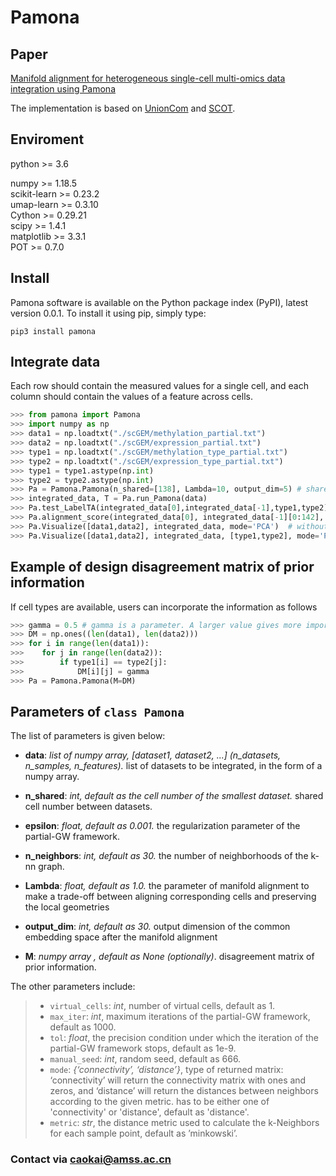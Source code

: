 # Pamona

## Paper
[Manifold alignment for  heterogeneous single-cell multi-omics data integration using Pamona](https://doi.org/10.1101/2020.11.03.366146)

The implementation is based on [UnionCom](https://github.com/caokai1073/unionCom) and [SCOT](https://github.com/rsinghlab/SCOT).

## Enviroment

python >= 3.6

numpy >= 1.18.5  
scikit-learn >= 0.23.2  
umap-learn >= 0.3.10  
Cython >= 0.29.21  
scipy >= 1.4.1  
matplotlib >= 3.3.1  
POT >= 0.7.0  

## Install
Pamona software is available on the Python package index (PyPI), latest version 0.0.1. To install it using pip, simply type:
```
pip3 install pamona
```

## Integrate data
Each row should contain the measured values for a single cell, and each column should contain the values of a feature across cells. 
```python
>>> from pamona import Pamona
>>> import numpy as np
>>> data1 = np.loadtxt("./scGEM/methylation_partial.txt")
>>> data2 = np.loadtxt("./scGEM/expression_partial.txt")
>>> type1 = np.loadtxt("./scGEM/methylation_type_partial.txt")
>>> type2 = np.loadtxt("./scGEM/expression_type_partial.txt")
>>> type1 = type1.astype(np.int)
>>> type2 = type2.astype(np.int)
>>> Pa = Pamona.Pamona(n_shared=[138], Lambda=10, output_dim=5) # shared cell number 138 is estimated by SPL
>>> integrated_data, T = Pa.run_Pamona(data)
>>> Pa.test_LabelTA(integrated_data[0],integrated_data[-1],type1,type2)
>>> Pa.alignment_score(integrated_data[0], integrated_data[-1][0:142], data2_specific=integrated_data[-1][142:177])
>>> Pa.Visualize([data1,data2], integrated_data, mode='PCA')  # without datatype, mode: ["PCA", "TSNE", "UMAP"], default as "PCA".
>>> Pa.Visualize([data1,data2], integrated_data, [type1,type2], mode='PCA')  # with datatype 
```
## Example of design disagreement matrix of prior information
If cell types are available, users can incorporate the information as follows
```python
>>> gamma = 0.5 # gamma is a parameter. A larger value gives more importance to the matching of prior information.
>>> DM = np.ones((len(data1), len(data2)))
>>> for i in range(len(data1)):
>>>    for j in range(len(data2)):
>>>        if type1[i] == type2[j]:
>>>            DM[i][j] = gamma
>>> Pa = Pamona.Pamona(M=DM)
```

## Parameters of ```class Pamona```

The list of parameters is given below:
+ **data**:  *list of numpy array, [dataset1, dataset2, ...] (n_datasets, n_samples, n_features).*
list of datasets to be integrated, in the form of a numpy array.

+ **n_shared**: *int, default as the cell number of the smallest dataset.*
shared cell number between datasets.

+ **epsilon**: *float, default as 0.001.*
the regularization parameter of the partial-GW framework.

+ **n_neighbors**: *int, default as 30.*
the number of neighborhoods of the k-nn graph.

+ **Lambda**: *float, default as 1.0.*
the parameter of manifold alignment to make a trade-off between aligning corresponding cells and preserving the local geometries

+ **output_dim**: *int, default as 30.*
output dimension of the common embedding space after the manifold alignment

+ **M**: *numpy array , default as None (optionally)*.
disagreement matrix of prior information.

The other parameters include:

> + ```virtual_cells```: *int*, number of virtual cells, default as 1.
> + ```max_iter```: *int*, maximum iterations of the partial-GW framework, default as 1000.
> + ```tol```:  *float*, the precision condition under which the iteration of the partial-GW framework stops, default as 1e-9.
> + ```manual_seed```: *int*, random seed, default as 666.
> + ```mode```: *{‘connectivity’, ‘distance’}*, type of returned matrix: ‘connectivity’ will return the connectivity matrix with ones and zeros, and ‘distance’ will return the distances between neighbors according to the given metric. has to be either one of 'connectivity' or 'distance', default as 'distance'.
> + ```metric```: *str*, the distance metric used to calculate the k-Neighbors for each sample point, default as ’minkowski’.

### Contact via caokai@amss.ac.cn
